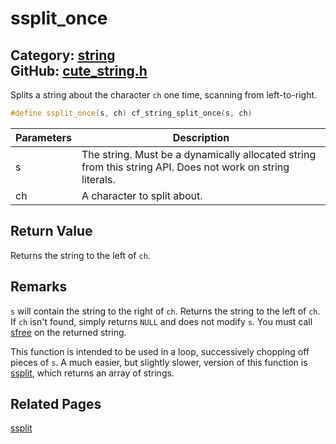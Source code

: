 [](../header.md ':include')

# ssplit_once

Category: [string](/api_reference?id=string)  
GitHub: [cute_string.h](https://github.com/RandyGaul/cute_framework/blob/master/include/cute_string.h)  
---

Splits a string about the character `ch` one time, scanning from left-to-right.

```cpp
#define ssplit_once(s, ch) cf_string_split_once(s, ch)
```

Parameters | Description
--- | ---
s | The string. Must be a dynamically allocated string from this string API. Does not work on string literals.
ch | A character to split about.

## Return Value

Returns the string to the left of `ch`.

## Remarks

`s` will contain the string to the right of `ch`.
Returns the string to the left of `ch`.
If `ch` isn't found, simply returns `NULL` and does not modify `s`.
You must call [sfree](/string/sfree.md) on the returned string.

This function is intended to be used in a loop, successively chopping off pieces of `s`.
A much easier, but slightly slower, version of this function is [ssplit](/string/ssplit.md), which returns
an array of strings.

## Related Pages

[ssplit](/string/ssplit.md)  
